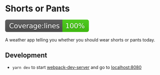 # Shorts or Pants

![Coverage Badge](coverage/badge-lines.svg)

A weather app telling you whether you should wear shorts or pants today.

## Development

- `yarn dev` to start [webpack-dev-server](https://webpack.js.org/configuration/dev-server/) and go to [localhost:8080](http://localhost:8080)
